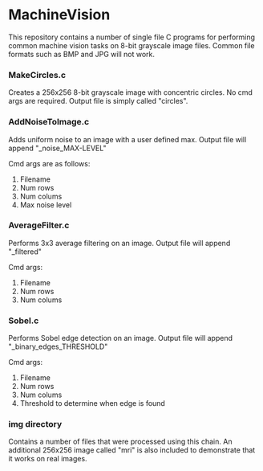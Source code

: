 # MachineVision
This repository contains a number of single file C programs for performing common machine vision tasks on 8-bit grayscale image files. Common file formats such as BMP and JPG will not work.

### MakeCircles.c 
Creates a 256x256 8-bit grayscale image with concentric circles. No cmd args are required. Output file is simply called "circles".

### AddNoiseToImage.c 
Adds uniform noise to an image with a user defined max. Output file will append "_noise_MAX-LEVEL"

Cmd args are as follows:
1. Filename
2. Num rows
3. Num colums
4. Max noise level

### AverageFilter.c 
Performs 3x3 average filtering on an image. Output file will append "_filtered"

Cmd args:
1. Filename
2. Num rows
3. Num colums

### Sobel.c 
Performs Sobel edge detection on an image. Output file will append "_binary_edges_THRESHOLD"

Cmd args:
1. Filename
2. Num rows
3. Num colums
4. Threshold to determine when edge is found

### img directory 
Contains a number of files that were processed using this chain. An additional 256x256 image called "mri" is also included to demonstrate that it works on real images.
